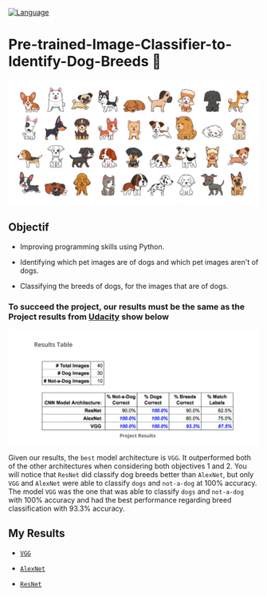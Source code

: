 [![Language](https://img.shields.io/badge/language-python-blue.svg?style=flat)](https://www.python.org)

# Pre-trained-Image-Classifier-to-Identify-Dog-Breeds 🐶  

![](dog_breeds.png "Dog 🐶 Breeds")



## Objectif 

- Improving  programming skills using Python.

- Identifying which pet images are of dogs and which pet images aren't of dogs.

- Classifying the breeds of dogs, for the images that are of dogs.

### To succeed the project, our results must be the same as the Project results from [Udacity](https://learn.udacity.com/) show below


![](Expected_Results.png "Projects Results")

Given our results, the `best` model architecture is `VGG`. It outperformed both of the other architectures when considering both objectives 1 and 2. You will notice that `ResNet` did classify dog breeds better than `AlexNet`, but only `VGG` and `AlexNet` were able to classify `dogs` and `not-a-dog` at $100$% accuracy. The model `VGG` was the one that was able to classify `dogs` and `not-a-dog` with $100$% accuracy and had the best performance regarding breed classification with $93.3$% accuracy.


## My Results 

- [`VGG`](Udacity-Project1/vgg_pet-images.txt)

- [`AlexNet`](Udacity-Project1/alexnet_pet-images.txt)

- [`ResNet`](Udacity-Project1/resnet_pet-images.txt)
